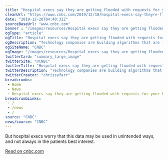 ```yaml
--- 
title: "Hospital execs say they are getting flooded with requests for your health data"
cleanUrl: "https://www.cnbc.com/2019/12/18/hospital-execs-say-theyre-flooded-with-requests-for-your-health-data.html"
date: "2019-12-20T04:40:31Z"
sourceBaseUrl: "www.cnbc.com"
banner : "/images/resources/Hospital execs say they are getting flooded with requests for your health data.png"
ogType: "article"
ogTitle: "Hospital execs say they are getting flooded with requests for your health data"
ogDescription: "Technology companies are building algorithms that are fueled by vast stores of patient health information."
ogSiteName: "CNBC"
ogImage: "/images/resources/Hospital execs say they are getting flooded with requests for your health data.png"
twitterCard: "summary_large_image"
twitterSite: "@CNBC"
twitterTitle: "Hospital execs say they are getting flooded with requests for your health data"
twitterDescription: "Technology companies are building algorithms that are fueled by vast stores of patient health information."
twitterCreator: "chrissyfarr"
breadcrumbs:
 - Home
 - News
 - Hospital execs say they are getting flooded with requests for your health data
breadcrumbLinks:
 - / 
 - /news
 - / 
source: "CNBC"
news/source: "CNBC"
---
```

But hospital execs worry that this data may be used in unintended ways, and not always in the patients best interest.  
  
[Read on cnbc.com](https://www.cnbc.com/2019/12/18/hospital-execs-say-theyre-flooded-with-requests-for-your-health-data.html)
